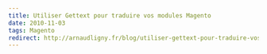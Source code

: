 ```yaml
---
title: Utiliser Gettext pour traduire vos modules Magento
date: 2010-11-03
tags: Magento
redirect: http://arnaudligny.fr/blog/utiliser-gettext-pour-traduire-vos-modules-magento/
---
```

